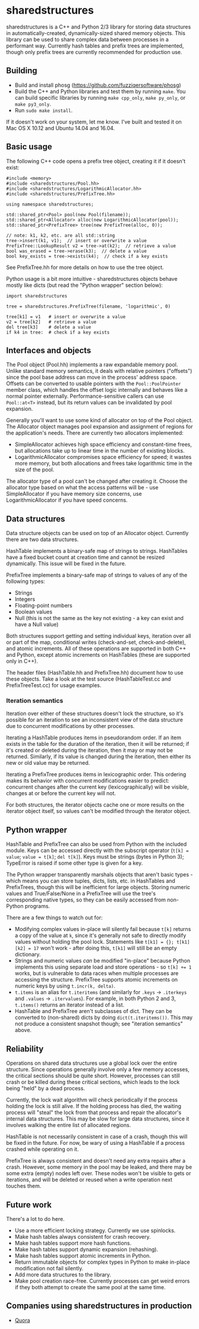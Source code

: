 # sharedstructures

sharedstructures is a C++ and Python 2/3 library for storing data structures in automatically-created, dynamically-sized shared memory objects. This library can be used to share complex data between processes in a performant way. Currently hash tables and prefix trees are implemented, though only prefix trees are currently recommended for production use.

## Building

- Build and install phosg (https://github.com/fuzziqersoftware/phosg)
- Build the C++ and Python libraries and test them by running `make`. You can build specific libraries by running `make cpp_only`, `make py_only`, or `make py3_only`.
- Run `sudo make install`.

If it doesn't work on your system, let me know. I've built and tested it on Mac OS X 10.12 and Ubuntu 14.04 and 16.04.

## Basic usage

The following C++ code opens a prefix tree object, creating it if it doesn't exist:

    #include <memory>
    #include <sharedstructures/Pool.hh>
    #include <sharedstructures/LogarithmicAllocator.hh>
    #include <sharedstructures/PrefixTree.hh>

    using namespace sharedstructures;

    std::shared_ptr<Pool> pool(new Pool(filename));
    std::shared_ptr<Allocator> alloc(new LogarithmicAllocator(pool));
    std::shared_ptr<PrefixTree> tree(new PrefixTree(alloc, 0));

    // note: k1, k2, etc. are all std::string
    tree->insert(k1, v1);  // insert or overwrite a value
    PrefixTree::LookupResult v2 = tree->at(k2);  // retrieve a value
    bool was_erased = tree->erase(k3);  // delete a value
    bool key_exists = tree->exists(k4);  // check if a key exists

See PrefixTree.hh for more details on how to use the tree object.

Python usage is a bit more intuitive - sharedstructures objects behave mostly like dicts (but read the "Python wrapper" section below):

    import sharedstructures

    tree = sharedstructures.PrefixTree(filename, 'logarithmic', 0)

    tree[k1] = v1   # insert or overwrite a value
    v2 = tree[k2]   # retrieve a value
    del tree[k3]    # delete a value
    if k4 in tree:  # check if a key exists

## Interfaces and objects

The Pool object (Pool.hh) implements a raw expandable memory pool. Unlike standard memory semantics, it deals with relative pointers ("offsets") since the pool base address can move in the process' address space. Offsets can be converted to usable pointers with the `Pool::PoolPointer` member class, which handles the offset logic internally and behaves like a normal pointer externally. Performance-sensitive callers can use `Pool::at<T>` instead, but its return values can be invalidated by pool expansion.

Generally you'll want to use some kind of allocator on top of the Pool object. The Allocator object manages pool expansion and assignment of regions for the application's needs. There are currently two allocators implemented:
- SimpleAllocator achieves high space efficiency and constant-time frees, but allocations take up to linear time in the number of existing blocks.
- LogarithmicAllocator compromises space efficiency for speed; it wastes more memory, but both allocations and frees take logarithmic time in the size of the pool.

The allocator type of a pool can't be changed after creating it. Choose the allocator type based on what the access patterns will be - use SimpleAllocator if you have memory size concerns, use LogarithmicAllocator if you have speed concerns.

## Data structures

Data structure objects can be used on top of an Allocator object. Currently there are two data structures.

HashTable implements a binary-safe map of strings to strings. HashTables have a fixed bucket count at creation time and cannot be resized dynamically. This issue will be fixed in the future.

PrefixTree implements a binary-safe map of strings to values of any of the following types:
- Strings
- Integers
- Floating-point numbers
- Boolean values
- Null (this is not the same as the key not existing - a key can exist and have a Null value)

Both structures support getting and setting individual keys, iteration over all or part of the map, conditional writes (check-and-set, check-and-delete), and atomic increments. All of these operations are supported in both C++ and Python, except atomic increments on HashTables (these are supported only in C++).

The header files (HashTable.hh and PrefixTree.hh) document how to use these objects. Take a look at the test source (HashTableTest.cc and PrefixTreeTest.cc) for usage examples.

### Iteration semantics

Iteration over either of these structures doesn't lock the structure, so it's possible for an iteration to see an inconsistent view of the data structure due to concurrent modifications by other processes.

Iterating a HashTable produces items in pseudorandom order. If an item exists in the table for the duration of the iteration, then it will be returned; if it's created or deleted during the iteration, then it may or may not be returned. Similarly, if its value is changed during the iteration, then either its new or old value may be returned.

Iterating a PrefixTree produces items in lexicographic order. This ordering makes its behavior with concurrent modifications easier to predict: concurrent changes after the current key (lexicographically) will be visible, changes at or before the current key will not.

For both structures, the iterator objects cache one or more results on the iterator object itself, so values can't be modified through the iterator object.

## Python wrapper

HashTable and PrefixTree can also be used from Python with the included module. Keys can be accessed directly with the subscript operator (`t[k] = value`; `value = t[k]`; `del t[k]`). Keys must be strings (bytes in Python 3); TypeError is raised if some other type is given for a key.

The Python wrapper transparently marshals objects that aren't basic types - which means you can store tuples, dicts, lists, etc. in HashTables and PrefixTrees, though this will be inefficient for large objects. Storing numeric values and True/False/None in a PrefixTree will use the tree's corresponding native types, so they can be easily accessed from non-Python programs.

There are a few things to watch out for:
- Modifying complex values in-place will silently fail because `t[k]` returns a copy of the value at `k`, since it's generally not safe to directly modify values without holding the pool lock. Statements like `t[k1] = {}; t[k1][k2] = 17` won't work - after doing this, `t[k1]` will still be an empty dictionary.
- Strings and numeric values *can* be modified "in-place" because Python implements this using separate load and store operations - so `t[k] += 1` works, but is vulnerable to data races when multiple processes are accessing the structure. PrefixTree supports atomic increments on numeric keys by using `t.incr(k, delta)`.
- `t.items` is an alias for `t.iteritems` (and similarly for `.keys` -> `.iterkeys` and `.values` -> `.itervalues`). For example, in both Python 2 and 3, `t.items()` returns an iterator instead of a list.
- HashTable and PrefixTree aren't subclasses of dict. They can be converted to (non-shared) dicts by doing `dict(t.iteritems())`. This may not produce a consistent snapshot though; see "iteration semantics" above.

## Reliability

Operations on shared data structures use a global lock over the entire structure. Since operations generally involve only a few memory accesses, the critical sections should be quite short. However, processes can still crash or be killed during these critical sections, which leads to the lock being "held" by a dead process.

Currently, the lock wait algorithm will check periodically if the process holding the lock is still alive. If the holding process has died, the waiting process will "steal" the lock from that process and repair the allocator's internal data structures. This may be slow for large data structures, since it involves walking the entire list of allocated regions.

HashTable is not necessarily consistent in case of a crash, though this will be fixed in the future. For now, be wary of using a HashTable if a process crashed while operating on it.

PrefixTree is always consistent and doesn't need any extra repairs after a crash. However, some memory in the pool may be leaked, and there may be some extra (empty) nodes left over. These nodes won't be visible to gets or iterations, and will be deleted or reused when a write operation next touches them.

## Future work

There's a lot to do here.
- Use a more efficient locking strategy. Currently we use spinlocks.
- Make hash tables always consistent for crash recovery.
- Make hash tables support more hash functions.
- Make hash tables support dynamic expansion (rehashing).
- Make hash tables support atomic increments in Python.
- Return immutable objects for complex types in Python to make in-place modification not fail silently.
- Add more data structures to the library.
- Make pool creation race-free. Currently processes can get weird errors if they both attempt to create the same pool at the same time.

## Companies using sharedstructures in production

- [Quora](http://www.quora.com/)
